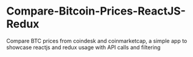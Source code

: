 # Compare-Bitcoin-Prices-ReactJS-Redux
Compare BTC prices from coindesk and coinmarketcap, a simple app to showcase reactjs and redux usage with API calls and filtering
